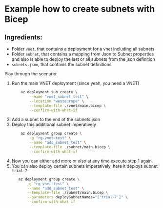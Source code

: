 # Example how to create subnets with Bicep

## Ingredients:
- Folder `vnet`, that contains a deployment for a vnet including all subnets
- Folder `subnet`, that contains a mapping from Json to Subnet properties and also is able to deploy the last or all subnets from the json definition
- `subnets.json`, that contains the subnet definitions

Play through the scenario:
1. Run the main VNET deployment (since yeah, you need a VNET)
    ```bash
        az deployment sub create \
            --name "vnet_subnet_test" \
            --location "westeurope" \
            --template-file ./vnet/main.bicep \
            --confirm-with-what-if
    ```
1. Add a subnet to the end of the subnets.json
1. Deploy this additional subnet imperatively
    ```bash
        az deployment group create \
            -g "rg-vnet-test" \
            --name "add_subnet_test" \
            --template-file ./subnet/main.bicep \
            --confirm-with-what-if
    ```
1. Now you can either add more or also at any time execute step 1 again.
2. You can also deploy certain subnets imperatively, here it deploys subnet `trial-7`
     ```bash
        az deployment group create \
            -g "rg-vnet-test" \
            --name "add_subnet_test" \
            --template-file ./subnet/main.bicep \
            --parameters deploySubnetNames="['trial-7']" \
            --confirm-with-what-if
    ```